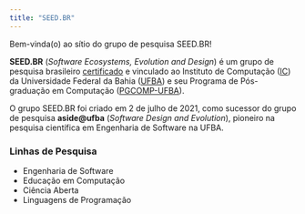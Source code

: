 ```yaml
---
title: "SEED.BR"
---
```



Bem-vinda(o) ao sítio do grupo de pesquisa SEED.BR!


__SEED.BR__ (_Software Ecosystems, Evolution and Design_) é um grupo de pesquisa brasileiro
[certificado](https://dgp.cnpq.br/dgp/espelhogrupo/795424) e
vinculado ao Instituto de Computação ([IC](https://computacao.ufba.br/))
da Universidade Federal da Bahia ([UFBA](https://portal.ufba.br)) e seu 
Programa de Pós-graduação em Computação ([PGCOMP-UFBA](https://pgcomp.ufba.br)).

O grupo SEED.BR foi criado em 2 de julho de 2021,
como sucessor do grupo de pesquisa  __aside@ufba__ (_Software Design and Evolution_),
pioneiro na pesquisa científica em Engenharia de Software na UFBA.

### Linhas de Pesquisa

* Engenharia de Software
* Educação em Computação
* Ciência Aberta
* Linguagens de Programação



